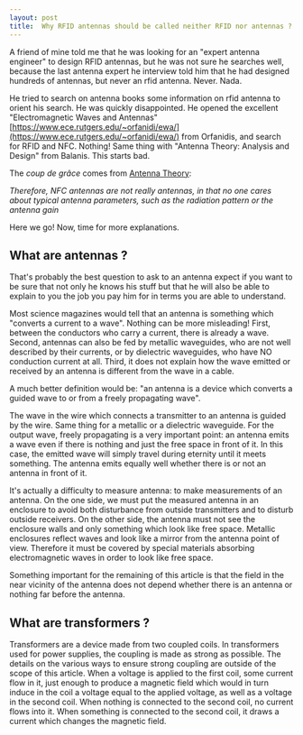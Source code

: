 ```yaml
---
layout: post
title:  Why RFID antennas should be called neither RFID nor antennas ?
---
```


A friend of mine told me that he was looking for an "expert antenna engineer" to design RFID antennas, but he was not sure he searches well, because the last antenna expert he interview told him that he had designed hundreds of antennas, but never an rfid antenna. Never. Nada.

He tried to search on antenna books some information on rfid antenna to orient his search. He was quickly disappointed. He opened the excellent "Electromagnetic Waves and Antennas" [https://www.ece.rutgers.edu/~orfanidi/ewa/](https://www.ece.rutgers.edu/~orfanidi/ewa/) from Orfanidis, and search for RFID and NFC. Nothing! Same thing with "Antenna Theory: Analysis and Design" from Balanis. This starts bad.

The *coup de grâce* comes from [Antenna Theory](https://www.antenna-theory.com/definitions/nfc-antenna.php):

<cite>
Therefore, NFC antennas are not really antennas, in that no one cares about typical antenna parameters, such as the radiation pattern or the antenna gain
</cite>

Here we go! Now, time for more explanations.

## What are antennas ?

That's probably the best question to ask to an antenna expect if you want to be sure that not only he knows his stuff but that he will also be able to explain to you the job you pay him for in terms you are able to understand.

Most science magazines would tell that an antenna is something which "converts a current to a wave". Nothing can be more misleading! First, between the conductors who carry a current, there is already a wave. Second, antennas can also be fed by metallic waveguides, who are not well described by their currents, or by dielectric waveguides, who have NO conduction current at all. Third, it does not explain how the wave emitted or received by an antenna is different from the wave in a cable.

A much better definition would be: "an antenna is a device which converts a guided wave to or from a freely propagating wave".

The wave in the wire which connects a transmitter to an antenna is guided by the wire. Same thing for a metallic or a dielectric waveguide. For the output wave, freely propagating is a very important point: an antenna emits a wave even if there is nothing and just the free space in front of it. In this case, the emitted wave will simply travel during eternity until it meets something. The antenna emits equally well whether there is or not an antenna in front of it.

It's actually a difficulty to measure antenna: to make measurements of an antenna. On the one side, we must put the measured antenna in an enclosure to avoid both disturbance from outside transmitters and to disturb outside receivers. On the other side, the antenna must not see the enclosure walls and only something which look like free space. Metallic enclosures reflect waves and look like a mirror from the antenna point of view. Therefore it must be covered by special materials absorbing electromagnetic waves in order to look like free space.

Something important for the remaining of this article is that the field in the near vicinity of the antenna does not depend whether there is an antenna or nothing far before the antenna.

## What are transformers ?

Transformers are a device made from two coupled coils. In transformers used for power supplies, the coupling is made as strong as possible. The details on the various ways to ensure strong coupling are outside of the scope of this article. When a voltage is applied to the first coil, some current flow in it, just enough to produce a magnetic field which would in turn induce in the coil a voltage equal to the applied voltage, as well as a voltage in the second coil. When nothing is connected to the second coil, no current flows into it. When something is connected to the second coil, it draws a current which changes the magnetic field.
